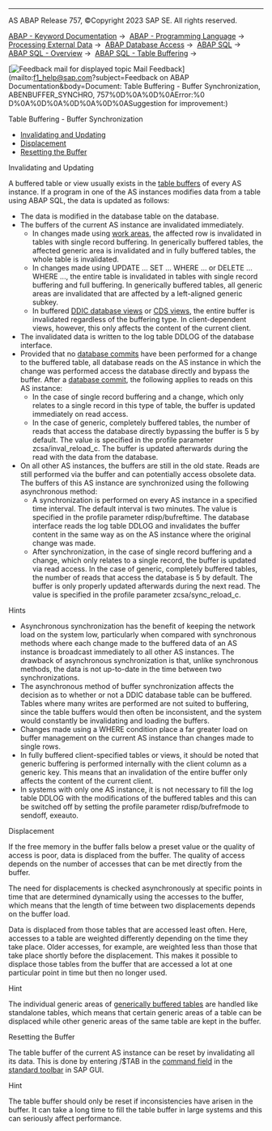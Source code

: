   

* * *

AS ABAP Release 757, ©Copyright 2023 SAP SE. All rights reserved.

[ABAP - Keyword Documentation](javascript:call_link\('abenabap.htm'\)) →  [ABAP - Programming Language](javascript:call_link\('abenabap_reference.htm'\)) →  [Processing External Data](javascript:call_link\('abenabap_language_external_data.htm'\)) →  [ABAP Database Access](javascript:call_link\('abendb_access.htm'\)) →  [ABAP SQL](javascript:call_link\('abenabap_sql.htm'\)) →  [ABAP SQL - Overview](javascript:call_link\('abenabap_sql_oview.htm'\)) →  [ABAP SQL - Table Buffering](javascript:call_link\('abensap_puffering.htm'\)) → 

 [![](Mail.gif?object=Mail.gif&sap-language=EN "Feedback mail for displayed topic") Mail Feedback](mailto:f1_help@sap.com?subject=Feedback on ABAP Documentation&body=Document: Table Buffering - Buffer Synchronization, ABENBUFFER_SYNCHRO, 757%0D%0A%0D%0AError:%0
D%0A%0D%0A%0D%0A%0D%0ASuggestion for improvement:)

Table Buffering - Buffer Synchronization

-   [Invalidating and Updating](#@@ITOC@@ABENBUFFER_SYNCHRO_1)
-   [Displacement](#@@ITOC@@ABENBUFFER_SYNCHRO_2)
-   [Resetting the Buffer](#@@ITOC@@ABENBUFFER_SYNCHRO_3)

Invalidating and Updating   

A buffered table or view usually exists in the [table buffers](javascript:call_link\('abentable_buffer_glosry.htm'\) "Glossary Entry") of every AS instance. If a program in one of the AS instances modifies data from a table using ABAP SQL, the data is updated as follows:

-   The data is modified in the database table on the database.
-   The buffers of the current AS instance are invalidated immediately.
    -   In changes made using [work areas](javascript:call_link\('abenwork_area_glosry.htm'\) "Glossary Entry"), the affected row is invalidated in tables with single record buffering. In generically buffered tables, the affected generic area is invalidated and in fully buffered tables, the whole table is invalidated.
    -   In changes made using [](javascript:call_link\('abapupdate_source.htm'\))UPDATE ... SET ... WHERE ... or [](javascript:call_link\('abapdelete_where.htm'\))DELETE ... WHERE ..., the entire table is invalidated in tables with single record buffering and full buffering. In generically buffered tables, all generic areas are invalidated that are affected by a left-aligned generic subkey.
    -   In buffered [DDIC database views](javascript:call_link\('abenddic_database_views.htm'\)) or [CDS views](javascript:call_link\('abencds_v1_views.htm'\)), the entire buffer is invalidated regardless of the buffering type. In client-dependent views, however, this only affects the content of the current client.
-   The invalidated data is written to the log table DDLOG of the database interface.
-   Provided that no [database commits](javascript:call_link\('abendatabase_commit_glosry.htm'\) "Glossary Entry") have been performed for a change to the buffered table, all database reads on the AS instance in which the change was performed access the database directly and bypass the buffer. After a [database commit](javascript:call_link\('abendatabase_commit_glosry.htm'\) "Glossary Entry"), the following applies to reads on this AS instance:
    -   In the case of single record buffering and a change, which only relates to a single record in this type of table, the buffer is updated immediately on read access.
    -   In the case of generic, completely buffered tables, the number of reads that access the database directly bypassing the buffer is 5 by default. The value is specified in the profile parameter zcsa/inval\_reload\_c. The buffer is updated afterwards during the read with the data from the database.
-   On all other AS instances, the buffers are still in the old state. Reads are still performed via the buffer and can potentially access obsolete data. The buffers of this AS instance are synchronized using the following asynchronous method:
    -   A synchronization is performed on every AS instance in a specified time interval. The default interval is two minutes. The value is specified in the profile parameter rdisp/bufreftime. The database interface reads the log table DDLOG and invalidates the buffer content in the same way as on the AS instance where the original change was made.
    -   After synchronization, in the case of single record buffering and a change, which only relates to a single record, the buffer is updated via read access. In the case of generic, completely buffered tables, the number of reads that access the database is 5 by default. The buffer is only properly updated afterwards during the next read. The value is specified in the profile parameter zcsa/sync\_reload\_c.

Hints

-   Asynchronous synchronization has the benefit of keeping the network load on the system low, particularly when compared with synchronous methods where each change made to the buffered data of an AS instance is broadcast immediately to all other AS instances. The drawback of asynchronous synchronization is that, unlike synchronous methods, the data is not up-to-date in the time between two synchronizations.
-   The asynchronous method of buffer synchronization affects the decision as to whether or not a DDIC database table can be buffered. Tables where many writes are performed are not suited to buffering, since the table buffers would then often be inconsistent, and the system would constantly be invalidating and loading the buffers.
-   Changes made using a WHERE condition place a far greater load on buffer management on the current AS instance than changes made to single rows.
-   In fully buffered client-specified tables or views, it should be noted that generic buffering is performed internally with the client column as a generic key. This means that an invalidation of the entire buffer only affects the content of the current client.
-   In systems with only one AS instance, it is not necessary to fill the log table DDLOG with the modifications of the buffered tables and this can be switched off by setting the profile parameter rdisp/bufrefmode to sendoff, exeauto.

Displacement   

If the free memory in the buffer falls below a preset value or the quality of access is poor, data is displaced from the buffer. The quality of access depends on the number of accesses that can be met directly from the buffer.

The need for displacements is checked asynchronously at specific points in time that are determined dynamically using the accesses to the buffer, which means that the length of time between two displacements depends on the buffer load.

Data is displaced from those tables that are accessed least often. Here, accesses to a table are weighted differently depending on the time they take place. Older accesses, for example, are weighted less than those that take place shortly before the displacement. This makes it possible to displace those tables from the buffer that are accessed a lot at one particular point in time but then no longer used.

Hint

The individual generic areas of [generically buffered tables](javascript:call_link\('abenbuffer_generic_buffering.htm'\)) are handled like standalone tables, which means that certain generic areas of a table can be displaced while other generic areas of the same table are kept in the buffer.

Resetting the Buffer   

The table buffer of the current AS instance can be reset by invalidating all its data. This is done by entering /$TAB in the [command field](javascript:call_link\('abencommand_field_glosry.htm'\) "Glossary Entry") in the [standard toolbar](javascript:call_link\('abenstandard_toolbar_glosry.htm'\) "Glossary Entry") in SAP GUI.

Hint

The table buffer should only be reset if inconsistencies have arisen in the buffer. It can take a long time to fill the table buffer in large systems and this can seriously affect performance.